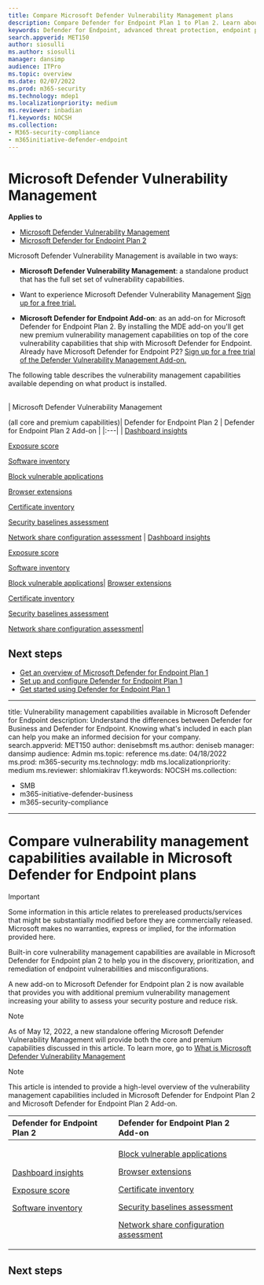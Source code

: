 ```yaml
---
title: Compare Microsoft Defender Vulnerability Management plans
description: Compare Defender for Endpoint Plan 1 to Plan 2. Learn about the differences between the plans and select the plan that suits your organization's needs.
keywords: Defender for Endpoint, advanced threat protection, endpoint protection
search.appverid: MET150  
author: siosulli
ms.author: siosulli
manager: dansimp 
audience: ITPro
ms.topic: overview
ms.date: 02/07/2022
ms.prod: m365-security
ms.technology: mdep1
ms.localizationpriority: medium
ms.reviewer: inbadian
f1.keywords: NOCSH  
ms.collection: 
- M365-security-compliance
- m365initiative-defender-endpoint
---
```


# Microsoft Defender Vulnerability Management

**Applies to**

- [Microsoft Defender Vulnerability Management](defender-vulnerability-management-capabilities.md)
- [Microsoft Defender for Endpoint Plan 2](https://go.microsoft.com/fwlink/p/?linkid=2154037)

Microsoft Defender Vulnerability Management is available in two ways:

- **Microsoft Defender Vulnerability Management**: a standalone product that has the full set set of vulnerability capabilities. 
- Want to experience Microsoft Defender Vulnerability Management [Sign up for a free trial.](https://signup.microsoft.com/get-started/signup?products=dee3976b-2cfd-40c3-90b6-3147cbf03146)

- **Microsoft Defender for Endpoint Add-on**: as an add-on for Microsoft Defender for Endpoint Plan 2. By installing the MDE add-on you'll get new premium vulnerability management capabilities on top of the core vulnerability capabilities that ship with Microsoft Defender for Endpoint. Already have Microsoft Defender for Endpoint P2? [Sign up for a free trial of the Defender Vulnerability Management Add-on.](https://signup.microsoft.com/get-started/signup?products=5908ecaa-b8a7-4a04-b6c0-d44fd934b6f2)

The following table describes the vulnerability management capabilities available depending on what product is installed. <br/><br/>

| Microsoft Defender Vulnerability Management <p> (all core and premium capabilities)| Defender for Endpoint Plan 2  | Defender for Endpoint Plan 2 Add-on |
|:---|
| [Dashboard insights](tvm-dashboard-insights.md) <p> [Exposure score](tvm-exposure-score.md) <p> [Software inventory](tvm-software-inventory.md) <p> [Block vulnerable applications](tvm-block-vuln-apps.md) <p> [Browser extensions](tvm-browser-extensions.md) <p> [Certificate inventory](tvm-certificate-inventory.md) <p> [Security baselines assessment](tvm-security-baselines.md) <p> [Network share configuration assessment](tvm-network-share-assessment.md) | [Dashboard insights](tvm-dashboard-insights.md) <p> [Exposure score](tvm-exposure-score.md) <p> [Software inventory](tvm-software-inventory.md) <p> [Block vulnerable applications](tvm-block-vuln-apps.md)| [Browser extensions](tvm-browser-extensions.md) <p> [Certificate inventory](tvm-certificate-inventory.md) <p> [Security baselines assessment](tvm-security-baselines.md) <p> [Network share configuration assessment](tvm-network-share-assessment.md)|


## Next steps

- [Get an overview of Microsoft Defender for Endpoint Plan 1](defender-endpoint-plan-1.md)
- [Set up and configure Defender for Endpoint Plan 1](mde-p1-setup-configuration.md)
- [Get started using Defender for Endpoint Plan 1](mde-plan1-getting-started.md)


---
title: Vulnerability management capabilities available in Microsoft Defender for Endpoint
description: Understand the differences between Defender for Business and Defender for Endpoint. Knowing what's included in each plan can help you make an informed decision for your company.
search.appverid: MET150
author: denisebmsft
ms.author: deniseb
manager: dansimp
audience: Admin
ms.topic: reference
ms.date: 04/18/2022
ms.prod: m365-security
ms.technology: mdb
ms.localizationpriority: medium
ms.reviewer: shlomiakirav
f1.keywords: NOCSH
ms.collection: 
- SMB
- m365-initiative-defender-business
- m365-security-compliance
---

# Compare vulnerability management capabilities available in Microsoft Defender for Endpoint plans

> [!IMPORTANT]
> Some information in this article relates to prereleased products/services that might be substantially modified before they are commercially released. Microsoft makes no warranties, express or implied, for the information provided here.

Built-in core vulnerability management capabilities are available in Microsoft Defender for Endpoint plan 2 to help you in the discovery, prioritization, and remediation of endpoint vulnerabilities and misconfigurations.

A new add-on to Microsoft Defender for Endpoint plan 2 is now available that provides you with additional premium vulnerability management increasing your ability to assess your security posture and reduce risk.

> [!NOTE]
> As of May 12, 2022, a new standalone offering Microsoft Defender Vulnerability Management will provide both the core and premium capabilities discussed in this article. To learn more, go to [What is Microsoft Defender Vulnerability Management](../defender-vulnerability-management/What-is-defender-vulnerability-management.md)

> [!NOTE]
> This article is intended to provide a high-level overview of the vulnerability management capabilities included in Microsoft Defender for Endpoint Plan 2 and Microsoft Defender for Endpoint Plan 2 Add-on.

|Defender for Endpoint Plan 2  | Defender for Endpoint Plan 2 Add-on |
|:---|:---|
| [Dashboard insights](../defender-vulnerability-management/tvm-dashboard-insights.md) <p> [Exposure score](../defender-vulnerability-management/tvm-exposure-score.md) <p> [Software inventory](../defender-vulnerability-management/tvm-software-inventory.md) | <p> [Block vulnerable applications](../defender-vulnerability-management/tvm-block-vuln-apps.md) <p> [Browser extensions](../defender-vulnerability-management/tvm-browser-extensions.md) <p> [Certificate inventory](../defender-vulnerability-management/tvm-certificate-inventory.md) <p> [Security baselines assessment](../defender-vulnerability-management/tvm-security-baselines.md) <p> [Network share configuration assessment](../defender-vulnerability-management/tvm-network-share-assessment.md)|

## Next steps
